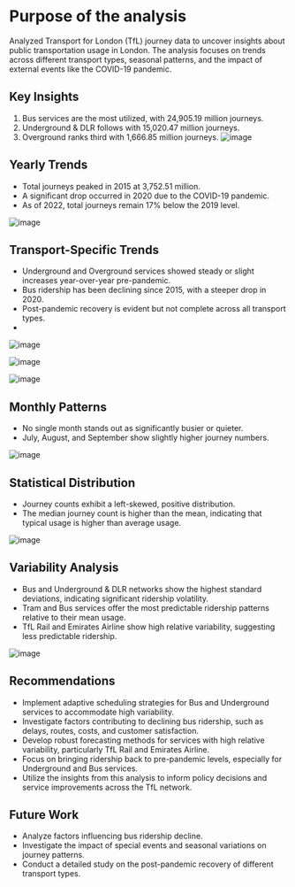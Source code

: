 # Purpose of the analysis

Analyzed Transport for London (TfL) journey data to uncover insights about public transportation usage in London. The analysis focuses on trends across different transport types, seasonal patterns, and the impact of external events like the COVID-19 pandemic.

## Key Insights
1. Bus services are the most utilized, with 24,905.19 million journeys.
2. Underground & DLR follows with 15,020.47 million journeys.
3. Overground ranks third with 1,666.85 million journeys.
![image](https://github.com/user-attachments/assets/db17ef8f-f665-42a0-96d3-b25062b198de)

## Yearly Trends
- Total journeys peaked in 2015 at 3,752.51 million.
- A significant drop occurred in 2020 due to the COVID-19 pandemic.
- As of 2022, total journeys remain 17% below the 2019 level.

![image](https://github.com/user-attachments/assets/f9067697-47ea-431c-adfa-9ad91d7f93a2)

## Transport-Specific Trends
- Underground and Overground services showed steady or slight increases year-over-year pre-pandemic.
- Bus ridership has been declining since 2015, with a steeper drop in 2020.
- Post-pandemic recovery is evident but not complete across all transport types.
- 
![image](https://github.com/user-attachments/assets/16fa59c1-a339-4f3d-b761-8e690df29b1b)

![image](https://github.com/user-attachments/assets/4bf06441-ef8c-4243-abd7-bb4daec276cd)

![image](https://github.com/user-attachments/assets/a1b2b890-490f-4e01-a8f3-a265c613ff81)


## Monthly Patterns

- No single month stands out as significantly busier or quieter.
- July, August, and September show slightly higher journey numbers.
  
![image](https://github.com/user-attachments/assets/eb130839-b912-4a01-94de-a9d241536403)

## Statistical Distribution

- Journey counts exhibit a left-skewed, positive distribution.
- The median journey count is higher than the mean, indicating that typical usage is higher than average usage.

 ![image](https://github.com/user-attachments/assets/4650e521-4a75-4fec-acb3-eba66a117076)


## Variability Analysis

- Bus and Underground & DLR networks show the highest standard deviations, indicating significant ridership volatility.
- Tram and Bus services offer the most predictable ridership patterns relative to their mean usage.
- TfL Rail and Emirates Airline show high relative variability, suggesting less predictable ridership.
  
![image](https://github.com/user-attachments/assets/56a0cf8e-1af9-4feb-b34b-64b289332d8d)

  
## Recommendations
- Implement adaptive scheduling strategies for Bus and Underground services to accommodate high variability.
- Investigate factors contributing to declining bus ridership, such as delays, routes, costs, and customer satisfaction.
- Develop robust forecasting methods for services with high relative variability, particularly TfL Rail and Emirates Airline.
- Focus on bringing ridership back to pre-pandemic levels, especially for Underground and Bus services.
- Utilize the insights from this analysis to inform policy decisions and service improvements across the TfL network.
  
## Future Work
- Analyze factors influencing bus ridership decline.
- Investigate the impact of special events and seasonal variations on journey patterns.
- Conduct a detailed study on the post-pandemic recovery of different transport types.
